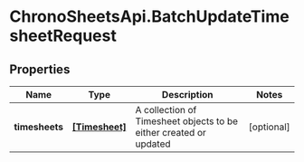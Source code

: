 # ChronoSheetsApi.BatchUpdateTimesheetRequest

## Properties

Name | Type | Description | Notes
------------ | ------------- | ------------- | -------------
**timesheets** | [**[Timesheet]**](Timesheet.md) | A collection of Timesheet objects to be either created or updated | [optional] 


